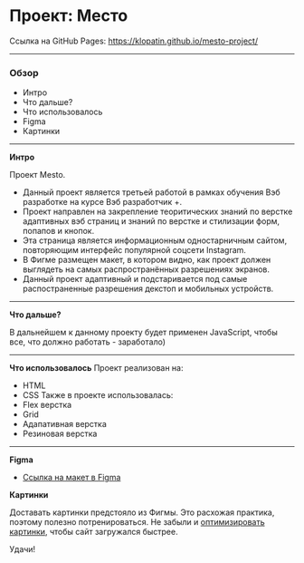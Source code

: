 # Проект: Место
Ссылка на GitHub Pages: https://klopatin.github.io/mesto-project/
____
### Обзор
* Интро
* Что дальше?
* Что использовалось
* Figma
* Картинки
____
**Интро**

Проект Mesto.
- Данный проект является третьей работой в рамках обучения Вэб разработке на курсе Вэб разработчик +.
- Проект направлен на закрепление теоритических знаний по верстке адаптивных вэб страниц и знаний по верстке и стилизации форм, попапов и кнопок.
- Эта страница является информационным одностарничным сайтом, повторяющим интерфейс популярной соцсети Instagram.
- В Фигме размещен макет, в котором видно, как проект должен выглядеть на самых распространённых разрешениях экранов.
- Данный проект адаптивный и подстаривается под самые распостраненные разрешения декстоп и мобильных устройств.
____
**Что дальше?**

В дальнейшем к данному проекту будет применен JavaScript, чтобы все, что должно работать - заработало)
____
**Что использовалось**
Проект реализован на:
- HTML
- CSS
Также в проекте использовалась:
- Flex верстка
- Grid
- Адапативная верстка
- Резиновая верстка
____
**Figma**

* [Ссылка на макет в Figma](https://www.figma.com/file/2cn9N9jSkmxD84oJik7xL7/JavaScript.-Sprint-4?node-id=0%3A1)

**Картинки**

Доставать картинки предстояло из Фигмы. Это расхожая практика, поэтому полезно потренироваться.
Не забыли и [оптимизировать картинки](https://tinypng.com/), чтобы сайт загружался быстрее.

Удачи!
